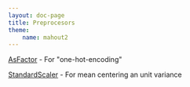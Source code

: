 ```yaml
---
layout: doc-page
title: Preprocesors
theme:
    name: mahout2
---
```


[AsFactor](AsFactor.html) - For "one-hot-encoding"

[StandardScaler](StandardScaler.html) - For mean centering an unit variance